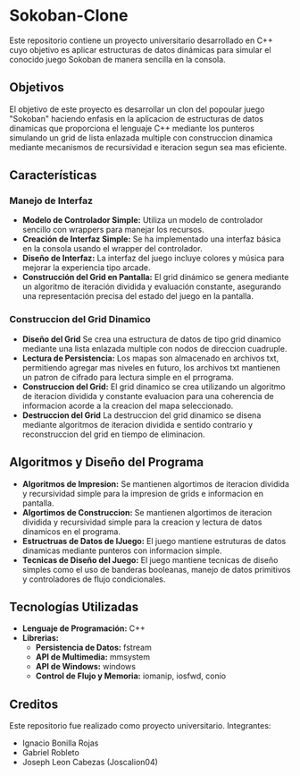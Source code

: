 # Sokoban-Clone
Este repositorio contiene un proyecto universitario desarrollado en C++ cuyo objetivo es aplicar estructuras de datos dinámicas para simular el conocido juego Sokoban de manera sencilla en la consola.

## Objetivos
El objetivo de este proyecto es desarrollar un clon del popoular juego "Sokoban" haciendo enfasis en la aplicacion de estructuras de datos dinamicas que proporciona el lenguaje C++ mediante los punteros simulando un grid de lista enlazada multiple con construccion dinamica mediante mecanismos de recursividad e iteracion segun sea mas eficiente.

## Características

### Manejo de Interfaz
- **Modelo de Controlador Simple:** Utiliza un modelo de controlador sencillo con wrappers para manejar los recursos.
- **Creación de Interfaz Simple:** Se ha implementado una interfaz básica en la consola usando el wrapper del controlador.
- **Diseño de Interfaz:** La interfaz del juego incluye colores y música para mejorar la experiencia tipo arcade.
- **Construcción del Grid en Pantalla:** El grid dinámico se genera mediante un algoritmo de iteración dividida y evaluación constante, asegurando una representación precisa del estado del juego en la pantalla.

### Construccion del Grid Dinamico
- **Diseño del Grid** Se crea una estructura de datos de tipo grid dinamico mediante una lista enlazada multiple con nodos de direccion cuadruple.
- **Lectura de Persistencia:** Los mapas son almacenado en archivos txt, permitiendo agregar mas niveles en futuro, los archivos txt mantienen un patron de cifrado para lectura simple en el prrograma.
- **Construccion del Grid:** El grid dinamico se crea utilizando un algoritmo de iteracion dividida y constante evaluacion para una coherencia de informacion acorde a la creacion del mapa seleccionado.
- **Destruccion del Grid** La destruccion del grid dinamico se disena mediante algoritmos de iteracion dividida e sentido contrario y reconstruccion del grid en tiempo de eliminacion.

## Algoritmos y Diseño del Programa
- **Algoritmos de Impresion:** Se mantienen algortimos de iteracion dividida y recursividad simple para la impresion de grids e informacion en pantalla.
- **Algortimos de Construccion:** Se mantienen algortimos de iteracion dividida y recursividad simple para la creacion y lectura de datos dinamicos en el programa.
- **Estructruas de Datos de lJuego:** El juego mantiene estruturas de datos dinamicas mediante punteros con informacion simple.
- **Tecnicas de Diseño del Juego:** El juego mantiene tecnicas de diseño simples como el uso de banderas booleanas, manejo de datos primitivos y controladores de flujo condicionales.

## Tecnologías Utilizadas
- **Lenguaje de Programación:** C++
- **Librerias:**
    - **Persistencia de Datos:** fstream
    - **API de Multimedia:** mmsystem
    - **API de Windows:** windows
    - **Control de Flujo y Memoria:** iomanip, iosfwd, conio

## Creditos

Este repositorio fue realizado como proyecto universitario.
Integrantes:
 - Ignacio Bonilla Rojas
 - Gabriel Robleto
 - Joseph Leon Cabezas (Joscalion04)
